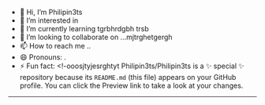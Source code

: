 - 👋 Hi, I’m Philipin3ts
- 👀 I’m interested in 
- 🌱 I’m currently learning tgrbhrdgbh trsb
- 💞️ I’m looking to collaborate on ...mjtrghetgergh
- 📫 How to reach me ..
- 😄 Pronouns: .
- ⚡ Fun fact: 
<!-ooosjtyjesrghtyt
Philipin3ts/Philipin3ts is a ✨ special ✨ repository because its `README.md` (this file) appears on your GitHub profile.
You can click the Preview link to take a look at your changes.
---
